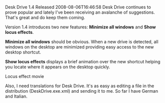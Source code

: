 Desk Drive 1.4 Released
2008-08-06T16:46:58
Desk Drive continues to prove popular and lately I've been receiving an avalanche of suggestions. That's great and do keep them coming.

Version 1.4 introduces two new features: **Minimize all windows** and **Show locus effects**.

**Minimize all windows** should be obvious. When a new drive is detected, all windows on the desktop are minimized providing easy access to the new desktop shortcut.

**Show locus effects** displays a brief animation over the new shortcut helping you locate where it appears on the desktop quickly. 

  
Locus effect movie

Also, I need translations for Desk Drive. It's as easy as editing a file in the distribution (DeskDrive.exe.xml) and sending it to me. So far I have German and Italian.

